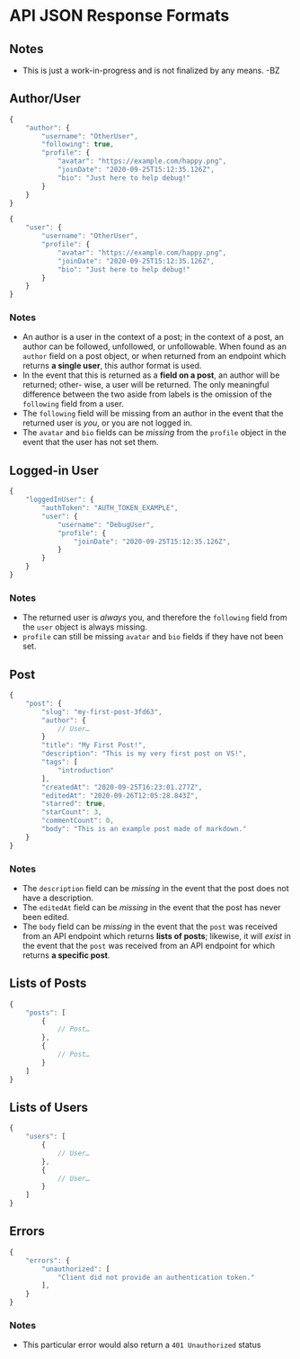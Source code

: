 # API JSON Response Formats

## Notes

* This is just a work-in-progress and is not finalized by any means. -BZ

## Author/User

```js
{
    "author": {
        "username": "OtherUser",
        "following": true,
        "profile": {
            "avatar": "https://example.com/happy.png",
            "joinDate": "2020-09-25T15:12:35.126Z",
            "bio": "Just here to help debug!"
        }
    }
}
```

```js
{
    "user": {
        "username": "OtherUser",
        "profile": {
            "avatar": "https://example.com/happy.png",
            "joinDate": "2020-09-25T15:12:35.126Z",
            "bio": "Just here to help debug!"
        }
    }
}
```

### Notes

* An author is a user in the context of a post; in the context of a post, an author can be followed,
  unfollowed, or unfollowable. When found as an `author` field on a post object, or when returned
  from an endpoint which returns **a single user**, this author format is used.
* In the event that this is returned as a **field on a post**, an author will be returned; other-
  wise, a user will be returned. The only meaningful difference between the two aside from labels is
  the omission of the `following` field from a user.
* The `following` field will be missing from an author in the event that the returned user is
  *you*, or you are not logged in.
* The `avatar` and `bio` fields can be *missing* from the `profile` object in the event that the
  user has not set them.

## Logged-in User

```js
{
    "loggedInUser": {
        "authToken": "AUTH_TOKEN_EXAMPLE",
        "user": {
            "username": "DebugUser",
            "profile": {
                "joinDate": "2020-09-25T15:12:35.126Z",
            }
        }
    }
}
```

### Notes

* The returned user is *always* you, and therefore the `following` field from the `user` object is always missing.
* `profile` can still be missing `avatar` and `bio` fields if they have not been set.

## Post

```js
{
    "post": {
        "slug": "my-first-post-3fd63",
        "author": {
            // User…
        }
        "title": "My First Post!",
        "description": "This is my very first post on VS!",
        "tags": [
            "introduction"
        ],
        "createdAt": "2020-09-25T16:23:01.277Z",
        "editedAt": "2020-09-26T12:05:28.843Z",
        "starred": true,
        "starCount": 3,
        "commentCount": 0,
        "body": "This is an example post made of markdown."
    }
}
```

### Notes

* The `description` field can be *missing* in the event that the post does not have a description.
* The `editedAt` field can be *missing* in the event that the post has never been edited.
* The `body` field can be *missing* in the event that the `post` was received from an API endpoint which returns **lists of posts**; likewise, it will *exist* in the event that the `post` was received from an API endpoint for which returns **a specific post**.

## Lists of Posts

```js
{
    "posts": [
        {
            // Post…
        },
        {
            // Post…
        }
    ]
}
```

## Lists of Users

```js
{
    "users": [
        {
            // User…
        },
        {
            // User…
        }
    ]
}
```

## Errors

```js
{
    "errors": {
        "unauthorized": [
            "Client did not provide an authentication token."
        ],
    }
}
```

### Notes

* This particular error would also return a `401 Unauthorized` status
